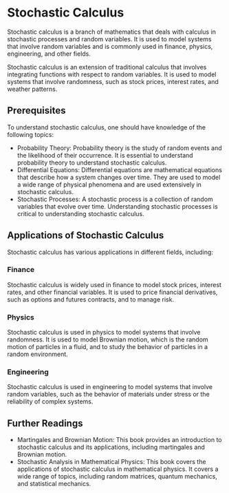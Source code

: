 # Stochastic Calculus

Stochastic calculus is a branch of mathematics that deals with calculus in stochastic processes and random variables. It is used to model systems that involve random variables and is commonly used in finance, physics, engineering, and other fields.

Stochastic calculus is an extension of traditional calculus that involves integrating functions with respect to random variables. It is used to model systems that involve randomness, such as stock prices, interest rates, and weather patterns.

## Prerequisites

To understand stochastic calculus, one should have knowledge of the following topics:

- Probability Theory: Probability theory is the study of random events and the likelihood of their occurrence. It is essential to understand probability theory to understand stochastic calculus.
- Differential Equations: Differential equations are mathematical equations that describe how a system changes over time. They are used to model a wide range of physical phenomena and are used extensively in stochastic calculus.
- Stochastic Processes: A stochastic process is a collection of random variables that evolve over time. Understanding stochastic processes is critical to understanding stochastic calculus.

## Applications of Stochastic Calculus

Stochastic calculus has various applications in different fields, including:

### Finance

Stochastic calculus is widely used in finance to model stock prices, interest rates, and other financial variables. It is used to price financial derivatives, such as options and futures contracts, and to manage risk.

### Physics

Stochastic calculus is used in physics to model systems that involve randomness. It is used to model Brownian motion, which is the random motion of particles in a fluid, and to study the behavior of particles in a random environment.

### Engineering

Stochastic calculus is used in engineering to model systems that involve random variables, such as the behavior of materials under stress or the reliability of complex systems.

## Further Readings

- Martingales and Brownian Motion: This book provides an introduction to stochastic calculus and its applications, including martingales and Brownian motion.
- Stochastic Analysis in Mathematical Physics: This book covers the applications of stochastic calculus in mathematical physics. It covers a wide range of topics, including random matrices, quantum mechanics, and statistical mechanics.

